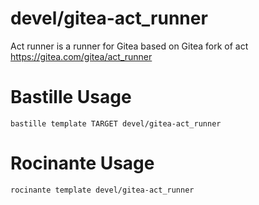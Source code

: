 # devel/gitea-act_runner
Act runner is a runner for Gitea based on Gitea fork of act
https://gitea.com/gitea/act_runner

# Bastille Usage
```shell
bastille template TARGET devel/gitea-act_runner
```

# Rocinante Usage
```shell
rocinante template devel/gitea-act_runner
```
